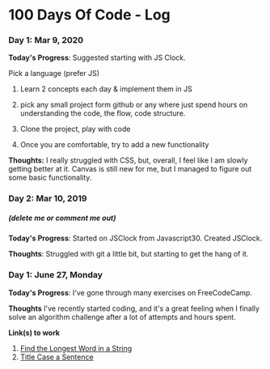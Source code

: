 # 100 Days Of Code - Log

### Day 1: Mar 9, 2020

**Today's Progress**: Suggested starting with JS Clock.

Pick a language (prefer JS)
1) Learn 2 concepts each day & implement them in JS

2) pick any small project form github or any where just spend hours on understanding the code, the flow, code structure.

3) Clone the project, play with code

4) Once you are comfortable, try to add a new functionality

**Thoughts:** I really struggled with CSS, but, overall, I feel like I am slowly getting better at it. Canvas is still new for me, but I managed to figure out some basic functionality.


### Day 2: Mar 10, 2019 
##### (delete me or comment me out)

**Today's Progress**: Started on JSClock from Javascript30. Created JSClock.

**Thoughts**: Struggled with git a little bit, but starting to get the hang of it.



### Day 1: June 27, Monday

**Today's Progress**: I've gone through many exercises on FreeCodeCamp.

**Thoughts** I've recently started coding, and it's a great feeling when I finally solve an algorithm challenge after a lot of attempts and hours spent.

**Link(s) to work**
1. [Find the Longest Word in a String](https://www.freecodecamp.com/challenges/find-the-longest-word-in-a-string)
2. [Title Case a Sentence](https://www.freecodecamp.com/challenges/title-case-a-sentence)

